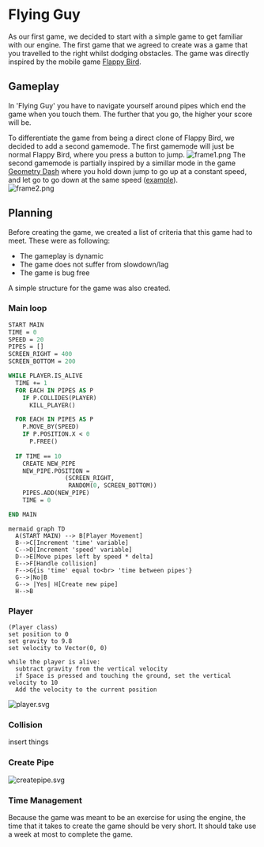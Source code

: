 # Flying Guy
As our first game, we decided to start with a simple game to get familiar with our engine.  The first game that we agreed to create was a game that you travelled to the right whilst dodging obstacles.  The game was directly inspired by the mobile game [Flappy Bird](https://en.wikipedia.org/wiki/Flappy_Bird). 
## Gameplay
In 'Flying Guy' you have to navigate yourself around pipes which end the game when you touch them.  The further that you go, the higher your score will be.

To differentiate the game from being a direct clone of Flappy Bird, we decided to add a second gamemode.  The first gamemode will just be normal Flappy Bird, where you press a button to jump.
![frame1.png](frame1.png)
The second gamemode is partially inspired by a simillar mode in the game [Geometry Dash](https://store.steampowered.com/app/322170/Geometry_Dash/) where you hold down jump to go up at a constant speed, and let go to go down at the same speed ([example](https://youtu.be/PQkAjNPKxDM?t=15)).  
![frame2.png](frame2.png)

## Planning
Before creating the game, we created a list of criteria that this game had to meet.  These were as following:
- The gameplay is dynamic
- The game does not suffer from slowdown/lag
- The game is bug free

A simple structure for the game was also created.
### Main loop
```pascal
START MAIN
TIME = 0
SPEED = 20
PIPES = []
SCREEN_RIGHT = 400
SCREEN_BOTTOM = 200

WHILE PLAYER.IS_ALIVE
  TIME += 1
  FOR EACH IN PIPES AS P
    IF P.COLLIDES(PLAYER)
      KILL_PLAYER()

  FOR EACH IN PIPES AS P
    P.MOVE_BY(SPEED)
    IF P.POSITION.X < 0
      P.FREE()
  
  IF TIME == 10
    CREATE NEW_PIPE
    NEW_PIPE.POSITION = 
                (SCREEN_RIGHT,
                 RANDOM(0, SCREEN_BOTTOM))
    PIPES.ADD(NEW_PIPE)
    TIME = 0

END MAIN
``` 


    mermaid graph TD
      A(START MAIN) --> B[Player Movement]
      B-->C[Increment 'time' variable]
      C-->D[Increment 'speed' variable]
      D-->E[Move pipes left by speed * delta]
      E-->F[Handle collision]
      F-->G{is 'time' equal to<br> 'time between pipes'}
      G-->|No|B
      G--> |Yes| H[Create new pipe]
      H-->B

### Player
```
(Player class)
set position to 0
set gravity to 9.8
set velocity to Vector(0, 0)

while the player is alive: 
  subtract gravity from the vertical velocity
  if Space is pressed and touching the ground, set the vertical velocity to 10
  Add the velocity to the current position

```
![player.svg](player.svg)
### Collision
insert things
### Create Pipe
![createpipe.svg](createpipe.svg)

### Time Management
Because the game was meant to be an exercise for using the engine, the time that it takes to create the game should be very short.  It should take use a week at most to complete the game.

